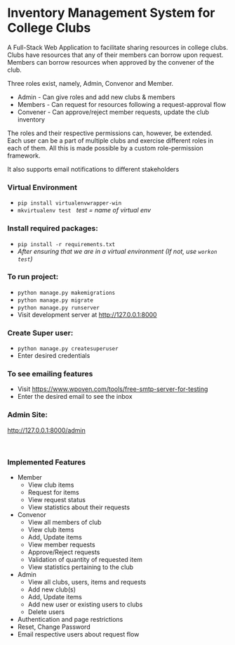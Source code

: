 # Inventory Management System for College Clubs
A Full-Stack Web Application to facilitate sharing resources in college clubs. Clubs have resources that any of their members can borrow upon request. Members can borrow resources when approved by the convener of the club.

Three roles exist, namely, Admin, Convenor and Member.
- Admin - Can give roles and add new clubs & members
- Members - Can request for resources following a request-approval flow
- Convener - Can approve/reject member requests, update the club inventory
	
The roles and their respective permissions can, however, be extended. Each user can be a part of multiple clubs and exercise different roles in each of them. All this is made possible by a custom role-permission framework.
 
It also supports email notifications to different stakeholders
<br>

<h3>Virtual Environment</h3>

- `pip install virtualenvwrapper-win`
- `mkvirtualenv test` &nbsp; _test = name of virtual env_

<h3>Install required packages:</h3>

- `pip install -r requirements.txt`<br>
- _After ensuring that we are in a virtual environment (If not, use `workon test`)_

<h3>To run project:</h3>

- `python manage.py makemigrations`
- `python manage.py migrate`
- `python manage.py runserver`
- Visit development server at http://127.0.0.1:8000

<h3>Create Super user:</h3>

- `python manage.py createsuperuser`
- Enter desired credentials

<h3>To see emailing features</h3>

- Visit https://www.wpoven.com/tools/free-smtp-server-for-testing
- Enter the desired email to see the inbox</p>

<h3>Admin Site:</h3>

http://127.0.0.1:8000/admin

<br>

<h3>Implemented Features</h3>
<ul>
    <li>Member
        <ul>
            <li>View club items</li>
            <li>Request for items</li>
            <li>View request status</li>
            <li>View statistics about their requests </li>
        </ul>
    </li>
    <li>Convenor
        <ul>
            <li>View all members of club</li>
            <li>View club items</li>
            <li>Add, Update items</li>
            <li>View member requests</li>
            <li>Approve/Reject requests</li>
            <li>Validation of quantity of requested item</li>
            <li>View statistics pertaining to the club</li>
        </ul>
    </li>
    <li>Admin
        <ul>
            <li>View all clubs, users, items and requests</li>
            <li>Add new club(s)</li>
            <li>Add, Update items</li>
            <li>Add new user or existing users to clubs</li>
            <li>Delete users</li>
        </ul>
    </li>
    <li>Authentication and page restrictions</li>
    <li>Reset, Change Password</li>
    <li>Email respective users about request flow</li>
</ul>
<br>
